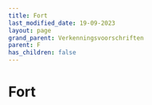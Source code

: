```yaml
---
title: Fort
last_modified_date: 19-09-2023
layout: page
grand_parent: Verkenningsvoorschriften
parent: F
has_children: false
---
```


Fort
====

